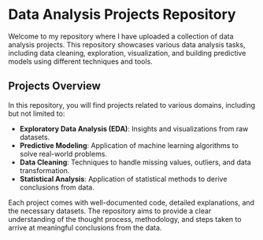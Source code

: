# Data Analysis Projects Repository

Welcome to my repository where I have uploaded a collection of data analysis projects. This repository showcases various data analysis tasks, including data cleaning, exploration, visualization, and building predictive models using different techniques and tools.

## Projects Overview

In this repository, you will find projects related to various domains, including but not limited to:

- **Exploratory Data Analysis (EDA)**: Insights and visualizations from raw datasets.
- **Predictive Modeling**: Application of machine learning algorithms to solve real-world problems.
- **Data Cleaning**: Techniques to handle missing values, outliers, and data transformation.
- **Statistical Analysis**: Application of statistical methods to derive conclusions from data.

Each project comes with well-documented code, detailed explanations, and the necessary datasets. The repository aims to provide a clear understanding of the thought process, methodology, and steps taken to arrive at meaningful conclusions from the data.

